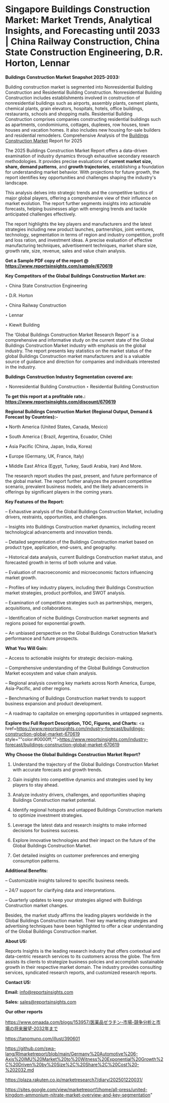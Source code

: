# Singapore Buildings Construction Market: Market Trends, Analytical Insights, and Forecasting until 2033 | China Railway Construction, China State Construction Engineering, D.R. Horton, Lennar

<strong>Buildings Construction Market Snapshot 2025-2033:</strong>

Building construction market is segmented into Nonresidential Building Construction and Residential Building Construction. Nonresidential Building Construction includes establishments involved in construction of nonresidential buildings such as airports, assembly plants, cement plants, chemical plants, grain elevators, hospitals, hotels, office buildings, restaurants, schools and shopping malls. Residential Building Construction comprises companies constructing residential buildings such as apartments, condominiums, cottages, duplexes, row houses, town houses and vacation homes. It also includes new housing for-sale builders and residential remodelers. Comprehensive Analysis of the <a href=https://www.reportsinsights.com/sample/670619>Buildings Construction Market</a> Report for 2025

The 2025 Buildings Construction Market Report offers a data-driven examination of industry dynamics through exhaustive secondary research methodologies. It provides precise evaluations of <strong>current market size, share, demand patterns</strong>, and <strong>growth trajectories</strong>, establishing a foundation for understanding market behavior. With projections for future growth, the report identifies key opportunities and challenges shaping the industry's landscape.

This analysis delves into strategic trends and the competitive tactics of major global players, offering a comprehensive view of their influence on market evolution. The report further segments insights into actionable forecasts, helping businesses align with emerging trends and tackle anticipated challenges effectively.

The report highlights the key players and manufacturers and the latest strategies including new product launches, partnerships, joint ventures, technology, segmentation in terms of region and industry competition, profit and loss ration, and investment ideas. A precise evaluation of effective manufacturing techniques, advertisement techniques, market share size, growth rate, size, revenue, sales and value chain analysis.

<strong>Get a Sample PDF copy of the report @ <a href=https://www.reportsinsights.com/sample/670619 style=color:#0000ff;>https://www.reportsinsights.com/sample/670619</a></strong>

<strong>Key Competitors of the Global Buildings Construction Market are:</strong>

‣ China State Construction Engineering

‣ D.R. Horton

‣ China Railway Construction

‣ Lennar

‣ Kiewit Building

The ‘Global Buildings Construction Market Research Report’ is a comprehensive and informative study on the current state of the Global Buildings Construction Market industry with emphasis on the global industry. The report presents key statistics on the market status of the global Buildings Construction market manufacturers and is a valuable source of guidance and direction for companies and individuals interested in the industry.

<strong>Buildings Construction Industry Segmentation covered are:</strong>

‣ Nonresidential Building Construction
‣ Residential Building Construction

<strong>To get this report at a profitable rate.: <a href=https://www.reportsinsights.com/discount/670619 style=color:#0000ff;>https://www.reportsinsights.com/discount/670619</a></strong>

<strong>Regional Buildings Construction Market (Regional Output, Demand &amp; Forecast by Countries):-</strong>

• North America (United States, Canada, Mexico)

• South America ( Brazil, Argentina, Ecuador, Chile)

• Asia Pacific (China, Japan, India, Korea)

• Europe (Germany, UK, France, Italy)

• Middle East Africa (Egypt, Turkey, Saudi Arabia, Iran) And More.

The research report studies the past, present, and future performance of the global market. The report further analyzes the present competitive scenario, prevalent business models, and the likely advancements in offerings by significant players in the coming years.

<strong>Key Features of the Report:</strong>

– Exhaustive analysis of the Global Buildings Construction Market, including drivers, restraints, opportunities, and challenges.

– Insights into Buildings Construction market dynamics, including recent technological advancements and innovation trends.

– Detailed segmentation of the Buildings Construction market based on product type, application, end-users, and geography.

– Historical data analysis, current Buildings Construction market status, and forecasted growth in terms of both volume and value.

– Evaluation of macroeconomic and microeconomic factors influencing market growth.

– Profiles of key industry players, including their Buildings Construction market strategies, product portfolios, and SWOT analysis.

– Examination of competitive strategies such as partnerships, mergers, acquisitions, and collaborations.

– Identification of niche Buildings Construction market segments and regions poised for exponential growth.

– An unbiased perspective on the Global Buildings Construction Market’s performance and future prospects.

<strong>What You Will Gain:</strong>

– Access to actionable insights for strategic decision-making.

– Comprehensive understanding of the Global Buildings Construction Market ecosystem and value chain analysis.

– Regional analysis covering key markets across North America, Europe, Asia-Pacific, and other regions.

– Benchmarking of Buildings Construction market trends to support business expansion and product development.

– A roadmap to capitalize on emerging opportunities in untapped segments.

<strong>Explore the Full Report Description, TOC, Figures, and Charts:</strong>
<a href=https://www.reportsinsights.com/industry-forecast/buildings-construction-global-market-670619 style=""color:#0000ff;"">https://www.reportsinsights.com/industry-forecast/buildings-construction-global-market-670619</a>

<strong>Why Choose the Global Buildings Construction Market Report?</strong>

1. Understand the trajectory of the Global Buildings Construction Market with accurate forecasts and growth trends.

2. Gain insights into competitive dynamics and strategies used by key players to stay ahead.

3. Analyze industry drivers, challenges, and opportunities shaping Buildings Construction market potential.

4. Identify regional hotspots and untapped Buildings Construction markets to optimize investment strategies.

5. Leverage the latest data and research insights to make informed decisions for business success.

6. Explore innovative technologies and their impact on the future of the Global Buildings Construction Market.

7. Get detailed insights on customer preferences and emerging consumption patterns.

<strong>Additional Benefits:</strong>

– Customizable insights tailored to specific business needs.

– 24/7 support for clarifying data and interpretations.

– Quarterly updates to keep your strategies aligned with Buildings Construction market changes.

Besides, the market study affirms the leading players worldwide in the Global Buildings Construction market. Their key marketing strategies and advertising techniques have been highlighted to offer a clear understanding of the Global Buildings Construction market.

<strong><strong>About US</strong>:</strong>

Reports Insights is the leading research industry that offers contextual and data-centric research services to its customers across the globe. The firm assists its clients to strategize business policies and accomplish sustainable growth in their respective market domain. The industry provides consulting services, syndicated research reports, and customized research reports.

<strong>Contact US:</strong>

<p class=><b>Email:</b> <a href=mailto:info@reportsinsights.com>info@reportsinsights.com</a></p>
<p class=><b>Sales:</b> <a href=mailto:sales@reportsinsights.com>sales@reportsinsights.com</a></p>

<strong>Our other reports</strong>

<a href=https://www.omaada.com/blogs/153957/医薬品ゼラチン-市場-競争分析と市場の将来展望-2032年まで>https://www.omaada.com/blogs/153957/医薬品ゼラチン-市場-競争分析と市場の将来展望-2032年まで</a>

<a href=https://tanomuno.com/illust/390601>https://tanomuno.com/illust/390601</a>

<a href=https://github.com/swa-lang/RImarketreport/blob/main/Germany%20Automotive%206-Axis%20IMU%20Market%20to%20Witness%20Exponential%20Growth%2C%20Driven%20by%20Size%2C%20Share%2C%20Cost%20-%202032.md>https://github.com/swa-lang/RImarketreport/blob/main/Germany%20Automotive%206-Axis%20IMU%20Market%20to%20Witness%20Exponential%20Growth%2C%20Driven%20by%20Size%2C%20Share%2C%20Cost%20-%202032.md</a>

<a href=https://plaza.rakuten.co.jp/marketresearch7/diary/202501220031/>https://plaza.rakuten.co.jp/marketresearch7/diary/202501220031/</a>

<a href=https://sites.google.com/view/marketreport1/home/all-press/united-kingdom-ammonium-nitrate-market-overview-and-key-segmentation>https://sites.google.com/view/marketreport1/home/all-press/united-kingdom-ammonium-nitrate-market-overview-and-key-segmentation</a>"
